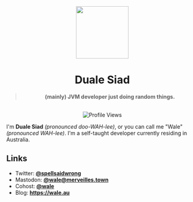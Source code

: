 <div align='center'>
  <div align='center'>
    <img
      src='https://avatars.githubusercontent.com/u/72947322?v=4'
      width='138'
      height='138'
    />
  </div>
  <h1>Duale Siad</h1>
  <blockquote><strong>(mainly) JVM developer just doing random things.</strong></blockquote>

  <br />

  <img alt="Profile Views" src="https://komarev.com/ghpvc/?username=wale" />
</div>

I'm **Duale Siad** *(pronounced doo-WAH-lee)*, or you can call me "Wale" *(pronounced WAH-lee)*. I'm a self-taught developer currently residing in Australia. 


## Links
- Twitter: **[@spellsaidwrong](https://twitter.com/spellsaidwrong)**
- Mastodon: **[@wale@merveilles.town](https://merveilles.town/@wale)**
- Cohost: **[@wale](https://cohost.org/wale)**
- Blog: **https://wale.au**
